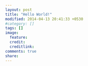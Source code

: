 ```yaml
---
layout: post
title: "Hello World!"
modified: 2014-04-13 20:41:33 +0530
#category: []
tags: []
image:
  feature: 
  credit: 
  creditlink: 
comments: true
share: 
---
```




